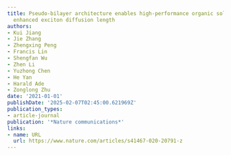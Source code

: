 ```yaml
---
title: Pseudo-bilayer architecture enables high-performance organic solar cells with
  enhanced exciton diffusion length
authors:
- Kui Jiang
- Jie Zhang
- Zhengxing Peng
- Francis Lin
- Shengfan Wu
- Zhen Li
- Yuzhong Chen
- He Yan
- Harald Ade
- Zonglong Zhu
date: '2021-01-01'
publishDate: '2025-02-07T02:45:00.621969Z'
publication_types:
- article-journal
publication: '*Nature communications*'
links:
- name: URL
  url: https://www.nature.com/articles/s41467-020-20791-z
---
```

